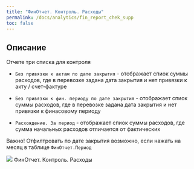 ```yaml
---
title: "ФинОтчет. Контроль. Расходы"
permalink: /docs/analytics/fin_report_chek_supp
toc: false
---
```


## Описание

Отчете три списка для контроля

- `Без привязки к актам по дате закрытия` - отображает спиок суммы расходов,
где в перевозке задана дата закрытия и нет привязки к акту / счет-фактуре

- `Без привязки к фин. периоду по дате закрытия` - отображает спиок суммы расходов,
где в перевозке задана дата закрытия и нет привязки к финасовому периоду

- `Расхождение. За период` - отображает спиок суммы расходов,
где сумма начальных расходов отличается от фактических

Важно! Отфилтровать по дате закрытия возможно,
если нажать на месяц в таблице `ФинОтчет.Период`

![](../../images/analytics/fin_report_chek_cust.png)
ФинОтчет. Контроль. Расходы

